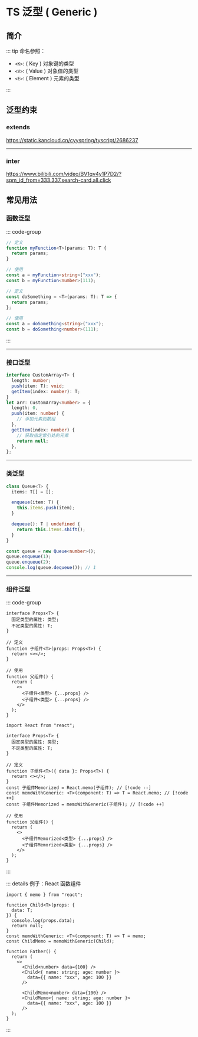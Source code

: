 # TS 泛型 ( Generic )

## 简介

::: tip 命名参照：

- `<K>`: ( Key ) 对象键的类型
- `<V>`: ( Value ) 对象值的类型
- `<E>`: ( Element ) 元素的类型

:::

## 泛型约束

### extends

https://static.kancloud.cn/cyyspring/tyscript/2686237

---

### inter

https://www.bilibili.com/video/BV1qv4y1P7D2/?spm_id_from=333.337.search-card.all.click

## 常见用法

### 函数泛型

::: code-group

```ts [普通函数]
// 定义
function myFunction<T>(params: T): T {
  return params;
}

// 使用
const a = myFunction<string>("xxx");
const b = myFunction<number>(111);
```

```ts [箭头函数]
// 定义
const doSomething = <T>(params: T): T => {
  return params;
};

// 使用
const a = doSomething<string>("xxx");
const b = doSomething<number>(111);
```

:::

---

### 接口泛型

```typescript
interface CustomArray<T> {
  length: number;
  push(item: T): void;
  getItem(index: number): T;
}
let arr: CustomArray<number> = {
  length: 0,
  push(item: number) {
    // 添加元素到数组
  },
  getItem(index: number) {
    // 获取指定索引处的元素
    return null;
  },
};
```

---

### 类泛型

```typescript
class Queue<T> {
  items: T[] = [];

  enqueue(item: T) {
    this.items.push(item);
  }

  dequeue(): T | undefined {
    return this.items.shift();
  }
}

const queue = new Queue<number>();
queue.enqueue(1);
queue.enqueue(2);
console.log(queue.dequeue()); // 1
```

---

### 组件泛型

::: code-group

```tsx [React 函数组件]
interface Props<T> {
  固定类型的属性: 类型;
  不定类型的属性: T;
}

// 定义
function 子组件<T>(props: Props<T>) {
  return <></>;
}

// 使用
function 父组件() {
  return (
    <>
      <子组件<类型> {...props} />
      <子组件<类型> {...props} />
    </>
  );
}
```

```tsx [React.meo() 记忆组件]
import React from "react";

interface Props<T> {
  固定类型的属性: 类型;
  不定类型的属性: T;
}

// 定义
function 子组件<T>({ data }: Props<T>) {
  return <></>;
}
const 子组件Memorized = React.memo(子组件); // [!code --]
const memoWithGeneric: <T>(component: T) => T = React.memo; // [!code ++]
const 子组件Memorized = memoWithGeneric(子组件); // [!code ++]

// 使用
function 父组件() {
  return (
    <>
      <子组件Memorized<类型> {...props} />
      <子组件Memorized<类型> {...props} />
    </>
  );
}
```

:::

::: details 例子：React 函数组件

```tsx
import { memo } from "react";

function Child<T>(props: {
  data: T;
}) {
  console.log(props.data);
  return null;
}
const memoWithGeneric: <T>(component: T) => T = memo;
const ChildMemo = memoWithGeneric(Child);

function Father() {
  return (
    <>
      <Child<number> data={100} />
      <Child<{ name: string; age: number }>
        data={{ name: "xxx", age: 100 }}
      />

      <ChildMemo<number> data={100} />
      <ChildMemo<{ name: string; age: number }>
        data={{ name: "xxx", age: 100 }}
      />
  );
}
```

:::
